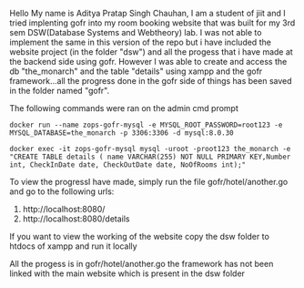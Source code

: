 <p>Hello My name is Aditya Pratap Singh Chauhan, I am a student of jiit and I tried implenting gofr into my room booking website that was built for my 3rd sem DSW(Database Systems and Webtheory) lab.
I was not able to implement the same in this version of the repo but i have included the website project (in the folder "dsw") and all the progess that i have made at the backend side using gofr. 
However I was able to create and access the db "the_monarch" and the table "details" using xampp and the gofr framework...all the progress done in the gofr side of things has been saved in the folder named "gofr".</p>

<p>The following commands were ran on the admin cmd prompt</p>

```docker run --name zops-gofr-mysql -e MYSQL_ROOT_PASSWORD=root123 -e MYSQL_DATABASE=the_monarch -p 3306:3306 -d mysql:8.0.30```


```docker exec -it zops-gofr-mysql mysql -uroot -proot123 the_monarch -e "CREATE TABLE details ( name VARCHAR(255) NOT NULL PRIMARY KEY,Number int, CheckInDate date, CheckOutDate date, NoOfRooms int);"```

<p>To view the progressI have made, simply run the file gofr/hotel/another.go and go to the following urls:</p>
<ol>
<li>http://localhost:8080/</li>
<li>http://localhost:8080/details</li>
</ol>
<p>If you want to view the working of the website copy the dsw folder to htdocs of xampp and run it locally </p>

<p>All the progess is in gofr/hotel/another.go 
the framework has not been linked with the main website which is present in the dsw folder</p>
